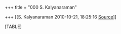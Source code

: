 +++
title = "000 S. Kalyanaraman"

+++
[[S. Kalyanaraman	2010-10-21, 18:25:16 [Source](https://groups.google.com/g/bvparishat/c/FqaRmOQQOhM)]]



[TABLE]

